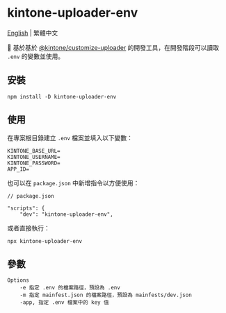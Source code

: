 # kintone-uploader-env

[English](https://github.com/westleft/kintone-uploader-env) | 繁體中文

🚀 基於基於 [@kintone/customize-uploader](https://www.npmjs.com/package/@kintone/customize-uploader) 的開發工具，在開發階段可以讀取 `.env` 的變數並使用。

## 安裝

```shell
npm install -D kintone-uploader-env
```

## 使用

在專案根目錄建立 `.env` 檔案並填入以下變數：

```shell
KINTONE_BASE_URL=
KINTONE_USERNAME=
KINTONE_PASSWORD=
APP_ID=
```

也可以在 `package.json` 中新增指令以方便使用：

```
// package.json 

"scripts": {
    "dev": "kintone-uploader-env",
```

或者直接執行：

```
npx kintone-uploader-env
```

## 參數

```shell
Options
    -e 指定 .env 的檔案路徑，預設為 .env
    -m 指定 mainfest.json 的檔案路徑，預設為 mainfests/dev.json
    -app, 指定 .env 檔案中的 key 值
```